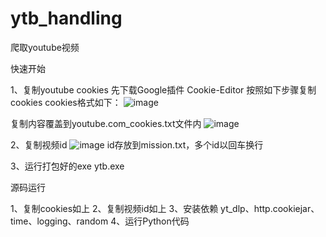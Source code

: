 # ytb_handling
爬取youtube视频

快速开始

1、复制youtube cookies
先下载Google插件 Cookie-Editor
按照如下步骤复制cookies 
cookies格式如下：
![image](https://github.com/user-attachments/assets/d98cf564-9998-4fd8-bb3a-e6b84f9b1b2d)


复制内容覆盖到youtube.com_cookies.txt文件内
![image](https://github.com/user-attachments/assets/43f17917-4de5-41cd-a27f-8ede499eef04)

2、复制视频id
![image](https://github.com/user-attachments/assets/05e80ffb-5cef-47e0-8b44-08b1aabc7f79)
id存放到mission.txt，多个id以回车换行

3、运行打包好的exe  ytb.exe


源码运行

1、复制cookies如上
2、复制视频id如上
3、安装依赖
yt_dlp、http.cookiejar、time、logging、random
4、运行Python代码
